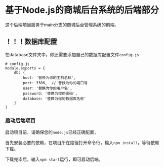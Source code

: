 # 基于Node.js的商城后台系统的后端部分

这个后端项目服务于main分支的商城后台管理系统的前端。

## ！！！数据库配置

在database文件夹中，你还需要添加自己的数据库配置文件`config.js`
```
# config.js
module.exports = {
    db: {
        host: '替换为你的主机名称',
        port: 3306,  // 替换为你的端口号
        user: '替换为你的用户名',
        password: '替换为你的密码',
        database: '替换为你的数据库名称'
    }
}
```

### 启动后端项目

启动项目前，请确保您的`node.js`已经正确配置，

首先安装必要的依赖，在项目所在路径打开命令行，输入`npm install`，等待依赖下载。

下载完毕后，输入`npm start`运行，即可启动后端。
